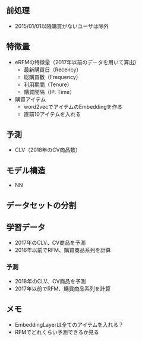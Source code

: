 ## 前処理

- 2015/01/01以降購買がないユーザは除外

## 特徴量

- eRFMの特徴量（2017年以前のデータを用いて算出）
    - 最新購買日（Recency）
    - 総購買数（Frequency）
    - 利用期間（Tenure）
    - 購買間隔（IP. Time）
- 購買アイテム
    - word2vecでアイテムのEmbeddingを作る
    - 直前10アイテムを入れる

## 予測

- CLV（2018年のCV商品数）

## モデル構造

- NN

## データセットの分割

## 学習データ

- 2017年のCLV、CV商品を予測
- 2016年以前でRFM、購買商品系列を計算

### 予測

- 2018年のCLV、CV商品を予測
- 2017年以前でRFM、購買商品系列を計算

## メモ

- EmbeddingLayerは全てのアイテムを入れる？
- RFMでどれくらい予測できるか見る
